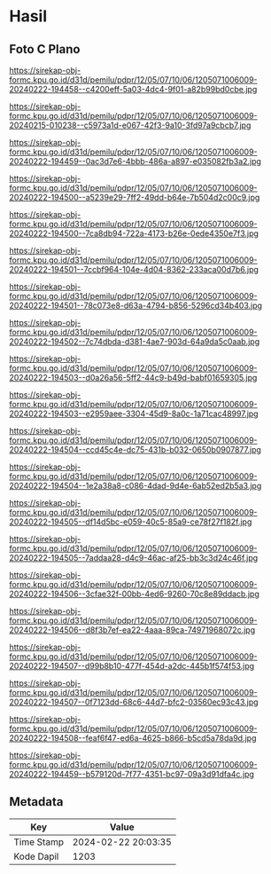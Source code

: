 # Hasil

## Foto C Plano

https://sirekap-obj-formc.kpu.go.id/d31d/pemilu/pdpr/12/05/07/10/06/1205071006009-20240222-194458--c4200eff-5a03-4dc4-9f01-a82b99bd0cbe.jpg

https://sirekap-obj-formc.kpu.go.id/d31d/pemilu/pdpr/12/05/07/10/06/1205071006009-20240215-010238--c5973a1d-e067-42f3-9a10-3fd97a9cbcb7.jpg

https://sirekap-obj-formc.kpu.go.id/d31d/pemilu/pdpr/12/05/07/10/06/1205071006009-20240222-194459--0ac3d7e6-4bbb-486a-a897-e035082fb3a2.jpg

https://sirekap-obj-formc.kpu.go.id/d31d/pemilu/pdpr/12/05/07/10/06/1205071006009-20240222-194500--a5239e29-7ff2-49dd-b64e-7b504d2c00c9.jpg

https://sirekap-obj-formc.kpu.go.id/d31d/pemilu/pdpr/12/05/07/10/06/1205071006009-20240222-194500--7ca8db94-722a-4173-b26e-0ede4350e7f3.jpg

https://sirekap-obj-formc.kpu.go.id/d31d/pemilu/pdpr/12/05/07/10/06/1205071006009-20240222-194501--7ccbf964-104e-4d04-8362-233aca00d7b6.jpg

https://sirekap-obj-formc.kpu.go.id/d31d/pemilu/pdpr/12/05/07/10/06/1205071006009-20240222-194501--78c073e8-d63a-4794-b856-5296cd34b403.jpg

https://sirekap-obj-formc.kpu.go.id/d31d/pemilu/pdpr/12/05/07/10/06/1205071006009-20240222-194502--7c74dbda-d381-4ae7-903d-64a9da5c0aab.jpg

https://sirekap-obj-formc.kpu.go.id/d31d/pemilu/pdpr/12/05/07/10/06/1205071006009-20240222-194503--d0a26a56-5ff2-44c9-b49d-babf01659305.jpg

https://sirekap-obj-formc.kpu.go.id/d31d/pemilu/pdpr/12/05/07/10/06/1205071006009-20240222-194503--e2959aee-3304-45d9-8a0c-1a71cac48997.jpg

https://sirekap-obj-formc.kpu.go.id/d31d/pemilu/pdpr/12/05/07/10/06/1205071006009-20240222-194504--ccd45c4e-dc75-431b-b032-0650b0907877.jpg

https://sirekap-obj-formc.kpu.go.id/d31d/pemilu/pdpr/12/05/07/10/06/1205071006009-20240222-194504--1e2a38a8-c086-4dad-9d4e-6ab52ed2b5a3.jpg

https://sirekap-obj-formc.kpu.go.id/d31d/pemilu/pdpr/12/05/07/10/06/1205071006009-20240222-194505--df14d5bc-e059-40c5-85a9-ce78f27f182f.jpg

https://sirekap-obj-formc.kpu.go.id/d31d/pemilu/pdpr/12/05/07/10/06/1205071006009-20240222-194505--7addaa28-d4c9-46ac-af25-bb3c3d24c46f.jpg

https://sirekap-obj-formc.kpu.go.id/d31d/pemilu/pdpr/12/05/07/10/06/1205071006009-20240222-194506--3cfae32f-00bb-4ed6-9260-70c8e89ddacb.jpg

https://sirekap-obj-formc.kpu.go.id/d31d/pemilu/pdpr/12/05/07/10/06/1205071006009-20240222-194506--d8f3b7ef-ea22-4aaa-89ca-74971968072c.jpg

https://sirekap-obj-formc.kpu.go.id/d31d/pemilu/pdpr/12/05/07/10/06/1205071006009-20240222-194507--d99b8b10-477f-454d-a2dc-445b1f574f53.jpg

https://sirekap-obj-formc.kpu.go.id/d31d/pemilu/pdpr/12/05/07/10/06/1205071006009-20240222-194507--0f7123dd-68c6-44d7-bfc2-03560ec93c43.jpg

https://sirekap-obj-formc.kpu.go.id/d31d/pemilu/pdpr/12/05/07/10/06/1205071006009-20240222-194508--feaf6f47-ed6a-4625-b866-b5cd5a78da9d.jpg

https://sirekap-obj-formc.kpu.go.id/d31d/pemilu/pdpr/12/05/07/10/06/1205071006009-20240222-194459--b579120d-7f77-4351-bc97-09a3d91dfa4c.jpg


## Metadata

| Key        | Value               |
| ---------- | ------------------- |
| Time Stamp | 2024-02-22 20:03:35 |
| Kode Dapil | 1203                |



